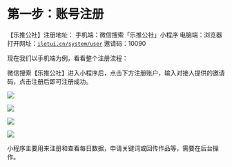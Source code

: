 # 第一步：账号注册

【乐推公社】注册地址： 手机端：微信搜索「乐推公社」小程序 电脑端：浏览器打开网址：[`iletui.cn/system/user`](https://iletui.cn/system/user) 邀请码：10090

现在我们以手机端为例，看看整个注册流程：

微信搜索【乐推公社】进入小程序后，点击下方注册账户，输入对接人提供的邀请码，点击注册后即可注册成功。

![](img/c09d9f215c7f6d2fd66341df536a567f.png)

![](img/ea7c72062d6cccbc7d28e8e48479c771.png)

![](img/bd2e77ddf4fff1542fa7c40f605c9c82.png)

![](img/3b9b44b4371839ea4662a5dc894a3f61.png)

小程序主要用来注册和查看每日数据，申请关键词或回传作品等，需要在后台操作。